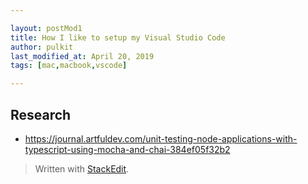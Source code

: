 ```yaml
---

layout: postMod1
title: How I like to setup my Visual Studio Code
author: pulkit
last_modified_at: April 20, 2019
tags: [mac,macbook,vscode]

---
```



## Research
* https://journal.artfuldev.com/unit-testing-node-applications-with-typescript-using-mocha-and-chai-384ef05f32b2

> Written with [StackEdit](https://stackedit.io/).
<!--stackedit_data:
eyJoaXN0b3J5IjpbLTE3Njk5NTg3NTBdfQ==
-->